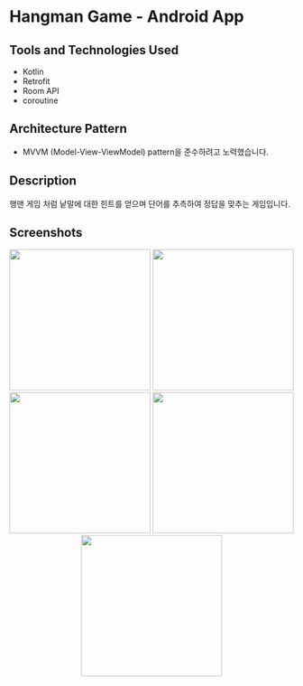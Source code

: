 # Hangman Game - Android App

## Tools and Technologies Used
- Kotlin
- Retrofit
- Room API
- coroutine

## Architecture Pattern
- MVVM (Model-View-ViewModel) pattern을 준수하려고 노력했습니다.

## Description
행맨 게임 처럼 낱말에 대한 힌트를 얻으며 단어를 추측하여 정답을 맞추는 게임입니다.

## Screenshots
<p align="center">
  <img src="https://user-images.githubusercontent.com/55792553/215742585-347f43db-8e2d-490f-b668-c5f444781b02.jpg"
       width="250">
  <img src="https://user-images.githubusercontent.com/55792553/215742686-66a31eea-71ac-4ff5-9266-abfe1880723a.jpg"
       width="250">
  <img src="https://user-images.githubusercontent.com/55792553/215742833-0d071bf0-b376-4cb6-aa0e-587c633b6f12.jpg"
       width="250">
  <img src="https://user-images.githubusercontent.com/55792553/215742949-2b97263b-a59d-4ca7-9b3d-37d7313d8611.jpg"
       width="250">
  <img src="https://user-images.githubusercontent.com/55792553/215743040-d0f4d46e-74e0-487b-89b1-49f9a4e4d8e6.jpg"
       width="250">
</p>



